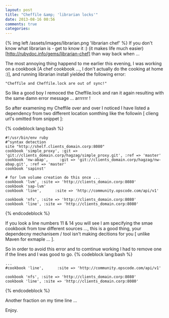 ```yaml
---
layout: post
title: "Cheffile &amp; 'librarian locks'"
date: 2013-08-16 00:56
comments: true
categories: 
---
```


{% img left /assets/images/librarian.png 'librarian chef' %}
If you don't know what librarian is - get to know it :) (it makes life much easier)[http://rubydoc.info/gems/librarian-chef] than way back when ...

The most annoying thing happend to me earlier this evening, I was working on a cookbook [A chef cookbook ..., I don't actually do the cooking at home :)], and running librarian install yielded the following error:

	"Cheffile and Cheffile.lock are out of sync!"

So like a good boy I remoced the Cheffile.lock and ran it again resulting with the same damn error message ... arrrrrr !

So after examening my Cheffile over and over I noticed I have listed a dependency from two different location somthing like the followin [ clieng url's omitted from snippet ]:

{% codeblock lang:bash %}

	#!/usr/bin/env ruby
	#^syntax detection
	site "http://shelf.clients_domain.corp:8080"
	cookbook 'simple_proxy', :git => 'git://clients_domain.corp/hagzag/simple_proxy.git', :ref => 'master'
	cookbook 'nw-abap',     :git => 'git://clients_domain.corp/hagzag/nw-abap.git', :ref => 'master'
	cookbook 'sapinst'

	# for lvm volume creation do this once ...
	cookbook 'lvm', :site => 'http://clients_domain.corp:8080'
	cookbook 'sap-lvm'
	cookbook 'line',      :site => 'http://community.opscode.com/api/v1'

	cookbook 'nfs', :site => 'http://clients_domain.corp:8080'
	cookbook 'line', :site => 'http://clients_domain.corp:8080' 

{% endcodeblock %}

If you look a line numbers 11 & 14 you will see I am specifying the smae cookbook from tow different sources ..., this is a good thing, your dependecny mechanisem / tool isn't making decitions for you [ unlike Maven for exmaple ... ].

So in order to avoid this error and to comtinue working I had to remove one if the lines and I was good to go.
{% codeblock lang:bash %}

	...
	#cookbook 'line',      :site => 'http://community.opscode.com/api/v1'

	cookbook 'nfs', :site => 'http://clients_domain.corp:8080'
	cookbook 'line', :site => 'http://clients_domain.corp:8080' 

{% endcodeblock %}

Another fraction on my time line ...

Enjoy.